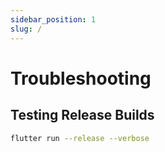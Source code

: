 ```yaml
---
sidebar_position: 1
slug: /
---
```


# Troubleshooting

## Testing Release Builds

```bash
flutter run --release --verbose
```
